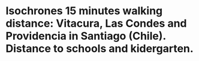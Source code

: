 # Isochrones 15 minutes walking distance: Vitacura, Las Condes and Providencia in Santiago (Chile). Distance to schools and kidergarten.
